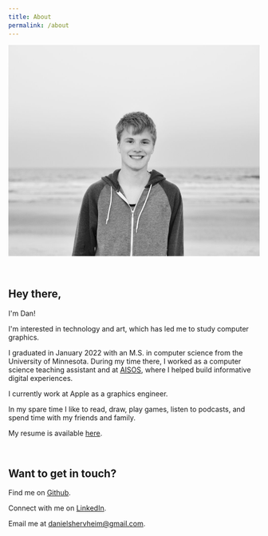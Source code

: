 ```yaml
---
title: About
permalink: /about
---
```


![Daniel Shervheim](/assets/img/about/me.jpg)

<br/>

## Hey there,

I'm Dan!

I'm interested in technology and art, which has led me to study computer graphics.

I graduated in January 2022 with an M.S. in computer science from the University of Minnesota. During my time there, I worked as a computer science teaching assistant and at [AISOS](http://aisos.umn.edu/), where I helped build informative digital experiences.

I currently work at Apple as a graphics engineer.

In my spare time I like to read, draw, play games, listen to podcasts, and spend time with my friends and family.

My resume is available [here](https://docs.google.com/document/d/15qzsC1fZBmPHVkkWohMgnye5y0L1zPw6r998nnW5ZO0/edit?usp=sharing).

<br/>

## Want to get in touch?

Find me on [Github](http://github.com/danielshervheim).

Connect with me on [LinkedIn](https://www.linkedin.com/in/daniel-shervheim-106054178/).

Email me at [danielshervheim@gmail.com](mailto:danielshervheim@gmail.com).
